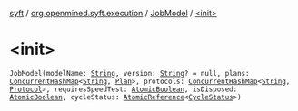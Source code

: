 [syft](../../index.md) / [org.openmined.syft.execution](../index.md) / [JobModel](index.md) / [&lt;init&gt;](./-init-.md)

# &lt;init&gt;

`JobModel(modelName: `[`String`](https://kotlinlang.org/api/latest/jvm/stdlib/kotlin/-string/index.html)`, version: `[`String`](https://kotlinlang.org/api/latest/jvm/stdlib/kotlin/-string/index.html)`? = null, plans: `[`ConcurrentHashMap`](https://docs.oracle.com/javase/6/docs/api/java/util/concurrent/ConcurrentHashMap.html)`<`[`String`](https://kotlinlang.org/api/latest/jvm/stdlib/kotlin/-string/index.html)`, `[`Plan`](../-plan/index.md)`>, protocols: `[`ConcurrentHashMap`](https://docs.oracle.com/javase/6/docs/api/java/util/concurrent/ConcurrentHashMap.html)`<`[`String`](https://kotlinlang.org/api/latest/jvm/stdlib/kotlin/-string/index.html)`, `[`Protocol`](../-protocol/index.md)`>, requiresSpeedTest: `[`AtomicBoolean`](https://docs.oracle.com/javase/6/docs/api/java/util/concurrent/atomic/AtomicBoolean.html)`, isDisposed: `[`AtomicBoolean`](https://docs.oracle.com/javase/6/docs/api/java/util/concurrent/atomic/AtomicBoolean.html)`, cycleStatus: `[`AtomicReference`](https://docs.oracle.com/javase/6/docs/api/java/util/concurrent/atomic/AtomicReference.html)`<`[`CycleStatus`](../-cycle-status/index.md)`>)`